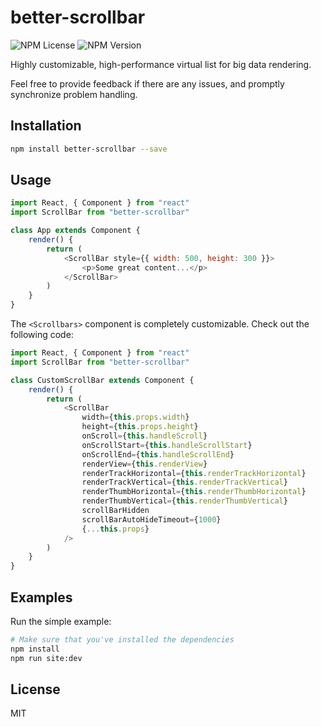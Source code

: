 # better-scrollbar

![NPM License](https://img.shields.io/npm/l/better-scrollbar)
![NPM Version](https://img.shields.io/npm/v/better-scrollbar)




Highly customizable, high-performance virtual list for big data rendering.

Feel free to provide feedback if there are any issues, and promptly synchronize problem handling.

## Installation
```bash
npm install better-scrollbar --save
```

## Usage

```javascript
import React, { Component } from "react"
import ScrollBar from "better-scrollbar"

class App extends Component {
	render() {
		return (
			<ScrollBar style={{ width: 500, height: 300 }}>
				<p>Some great content...</p>
			</ScrollBar>
		)
	}
}
```

The `<Scrollbars>` component is completely customizable. Check out the following code:

```javascript
import React, { Component } from "react"
import ScrollBar from "better-scrollbar"

class CustomScrollBar extends Component {
	render() {
		return (
			<ScrollBar
				width={this.props.width}
				height={this.props.height}
				onScroll={this.handleScroll}
				onScrollStart={this.handleScrollStart}
				onScrollEnd={this.handleScrollEnd}
				renderView={this.renderView}
				renderTrackHorizontal={this.renderTrackHorizontal}
				renderTrackVertical={this.renderTrackVertical}
				renderThumbHorizontal={this.renderThumbHorizontal}
				renderThumbVertical={this.renderThumbVertical}
				scrollBarHidden
				scrollBarAutoHideTimeout={1000}
				{...this.props}
			/>
		)
	}
}
```

## Examples

Run the simple example:
```bash
# Make sure that you've installed the dependencies
npm install
npm run site:dev
```


## License

MIT
